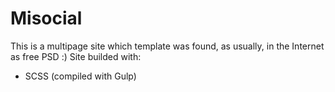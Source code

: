 # Misocial

This is a multipage site which template was found, as usually, in the Internet as free PSD :)
Site builded with:
 - SCSS (compiled with Gulp)
